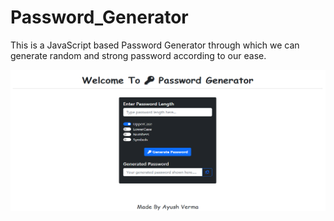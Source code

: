 # Password_Generator
This is a JavaScript based Password Generator through which we can generate random and strong password according to our ease.


![](PassWordGenerator.png)

